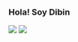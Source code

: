 ### Hola! Soy Dibin

<img src="https://github-readme-stats.vercel.app/api?username=dibinantonyjose&count_private=true&show_icons=true&hide_title=true&bg_color=181818&title_color=1FD5F5&text_color=ffffff&icon_color=1FD5F5&border_color=1FD5F5" />

<img src="https://github-readme-stats.vercel.app/api/top-langs/?username=dibinantonyjose&langs_count=10&layout=compact&bg_color=181818&title_color=1FD5F5&text_color=ffffff&border_color=1FD5F5" />
